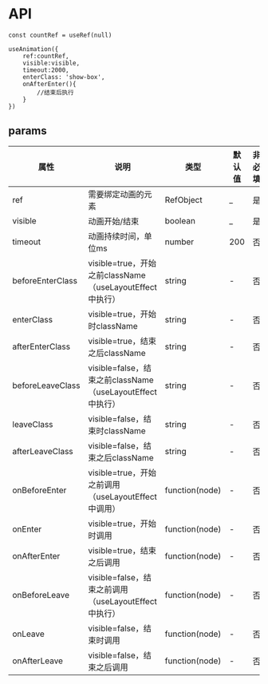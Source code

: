 # API
```
const countRef = useRef(null)

useAnimation({
    ref:countRef,
    visible:visible,
    timeout:2000,
    enterClass: 'show-box',
    onAfterEnter(){
        //结束后执行
    }
})

```
## params
| 属性 | 说明 | 类型 | 默认值 | 非必填 |
| --- | --- | --- | --- | --- | 
| ref | 需要绑定动画的元素 | RefObject<HTMLElement> | _ | 是 |
| visible | 动画开始/结束 | boolean | _ | 是 |
| timeout | 动画持续时间，单位ms | number | 200 | 否 |
| beforeEnterClass | visible=true，开始之前className（useLayoutEffect中执行） | string | - | 否 |
| enterClass | visible=true，开始时className | string | - | 否 |
| afterEnterClass | visible=true，结束之后className | string | - | 否 |
| beforeLeaveClass | visible=false，结束之前className（useLayoutEffect中执行） | string | - | 否 |
| leaveClass | visible=false，结束时className | string | - | 否 |
|afterLeaveClass| visible=false，结束之后className | string | - | 否 |
|onBeforeEnter| visible=true，开始之前调用（useLayoutEffect中调用） | function(node) | - | 否 |
|onEnter| visible=true，开始时调用 | function(node) | - | 否 |
|onAfterEnter| visible=true，结束之后调用 | function(node) | - | 否 | 
|onBeforeLeave|visible=false，结束之前调用（useLayoutEffect中执行）| function(node) | - | 否 | 
|onLeave|visible=false，结束时调用| function(node) | - | 否 |
|onAfterLeave|visible=false，结束之后调用| function(node) | - | 否 |  


